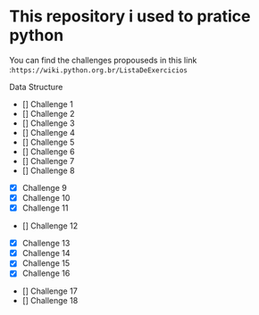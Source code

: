 # This repository i used to pratice python

You can find the challenges propouseds in this link :```https://wiki.python.org.br/ListaDeExercicios``` 

Data Structure
- [] Challenge 1
- [] Challenge 2
- [] Challenge 3
- [] Challenge 4
- [] Challenge 5
- [] Challenge 6
- [] Challenge 7
- [] Challenge 8
- [x] Challenge 9
- [x] Challenge 10
- [x] Challenge 11
- [] Challenge 12
- [x] Challenge 13
- [x] Challenge 14
- [x] Challenge 15
- [x] Challenge 16
- [] Challenge 17    
- [] Challenge 18
